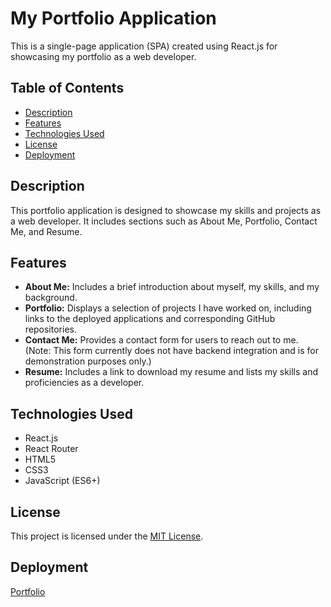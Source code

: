 # My Portfolio Application

This is a single-page application (SPA) created using React.js for showcasing my portfolio as a web developer.

## Table of Contents

- [Description](#description)
- [Features](#features)
- [Technologies Used](#technologies-used)
- [License](#license)
- [Deployment](#deployment)

## Description

This portfolio application is designed to showcase my skills and projects as a web developer. It includes sections such as About Me, Portfolio, Contact Me, and Resume.

## Features

- **About Me:** Includes a brief introduction about myself, my skills, and my background.
- **Portfolio:** Displays a selection of projects I have worked on, including links to the deployed applications and corresponding GitHub repositories.
- **Contact Me:** Provides a contact form for users to reach out to me. (Note: This form currently does not have backend integration and is for demonstration purposes only.)
- **Resume:** Includes a link to download my resume and lists my skills and proficiencies as a developer.

## Technologies Used

- React.js
- React Router
- HTML5
- CSS3
- JavaScript (ES6+)


## License

This project is licensed under the [MIT License](LICENSE).

## Deployment

[Portfolio](https://guileless-crostata-f4d46c.netlify.app/)
